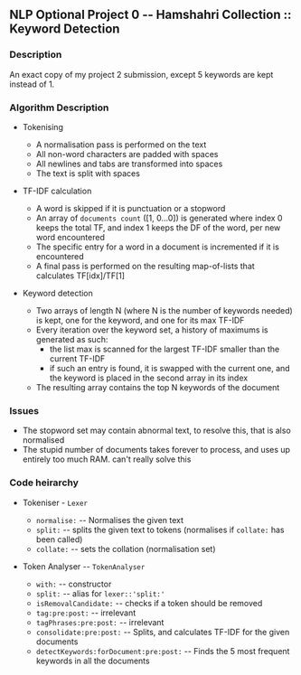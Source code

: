 ## NLP Optional Project 0 -- Hamshahri Collection :: Keyword Detection

### Description

An exact copy of my project 2 submission, except 5 keywords are kept instead of 1.

### Algorithm Description

+ Tokenising
    + A normalisation pass is performed on the text
    + All non-word characters are padded with spaces
    + All newlines and tabs are transformed into spaces
    + The text is split with spaces

+ TF-IDF calculation
    + A word is skipped if it is punctuation or a stopword
    + An array of `documents count` ([1, 0...0]) is generated where index 0 keeps the total TF, and index 1 keeps the DF of the word, per new word encountered
    + The specific entry for a word in a document is incremented if it is encountered
    + A final pass is performed on the resulting map-of-lists that calculates TF[idx]/TF[1]

+ Keyword detection
    + Two arrays of length N (where N is the number of keywords needed) is kept, one for the keyword, and one for its max TF-IDF
    + Every iteration over the keyword set, a history of maximums is generated as such:
        + the list max is scanned for the largest TF-IDF smaller than the current TF-IDF
        + if such an entry is found, it is swapped with the current one, and the keyword is placed in the second array in its index
    + The resulting array contains the top N keywords of the document


### Issues

+ The stopword set may contain abnormal text, to resolve this, that is also normalised
+ The stupid number of documents takes forever to process, and uses up entirely too much RAM. can't really solve this


### Code heirarchy
+ Tokeniser - `Lexer` 
    * `normalise:` -- Normalises the given text
    * `split:` -- splits the given text to tokens (normalises if `collate:` has been called)
    * `collate:` -- sets the collation (normalisation set)

+ Token Analyser -- `TokenAnalyser`
    * `with:` -- constructor
    * `split:` -- alias for `lexer::'split:'`
    * `isRemovalCandidate:` -- checks if a token should be removed
    * `tag:pre:post:` -- irrelevant
    * `tagPhrases:pre:post:` -- irrelevant
    * `consolidate:pre:post:` -- Splits, and calculates TF-IDF for the given documents
    * `detectKeywords:forDocument:pre:post:` -- Finds the 5 most frequent keywords in all the documents
